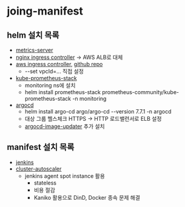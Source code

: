 # joing-manifest

## helm 설치 목록

- [metrics-server](https://artifacthub.io/packages/helm/metrics-server/metrics-server)
- [nginx ingress controller](https://docs.nginx.com/nginx-ingress-controller/installation/installing-nic/installation-with-helm/) -> AWS ALB로 대체
- [aws ingress controller](https://docs.aws.amazon.com/ko_kr/eks/latest/userguide/lbc-helm.html), [github repo](https://github.com/aws/eks-charts/blob/master/stable/aws-load-balancer-controller/README.md)
  - --set vpcId=... 직접 설정
- [kube-prometheus-stack](https://github.com/prometheus-community/helm-charts/tree/main/charts/kube-prometheus-stack)
  - monitoring ns에 설치
  - helm install prometheus-stack prometheus-community/kube-prometheus-stack -n monitoring
- [argocd](https://artifacthub.io/packages/helm/argo/argo-cd)
  - helm install argo-cd argo/argo-cd --version 7.7.1 -n argocd
  - 대상 그룹 헬스체크 HTTPS -> HTTP 로드밸런서로 ELB 설정
  - [argocd-image-updater](https://argocd-image-updater.readthedocs.io/en/stable/install/installation/#method-1-installing-as-kubernetes-workload-in-argo-cd-namespace) 추가 설치

## manifest 설치 목록

- [jenkins](https://www.jenkins.io/doc/book/installing/kubernetes)
- [cluster-autoscaler](https://docs.aws.amazon.com/ko_kr/eks/latest/userguide/autoscaling.html)
  - jenkins agent spot instance 활용
    - stateless
    - 비용 절감
    - Kaniko 활용으로 DinD, Docker 종속 문제 해결
